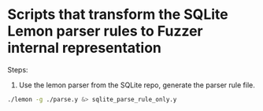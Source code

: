 # Scripts that transform the SQLite Lemon parser rules to Fuzzer internal representation

Steps:
1. Use the lemon parser from the SQLite repo, generate the parser rule file. 

```bash
./lemon -g ./parse.y &> sqlite_parse_rule_only.y
```
